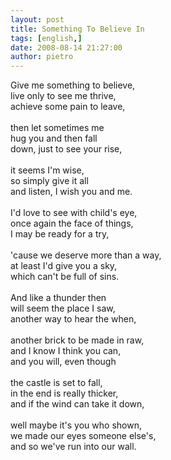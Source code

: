 ```yaml
---
layout: post
title: Something To Believe In
tags: [english,]
date: 2008-08-14 21:27:00
author: pietro
---
```

Give me something to believe,<br/>live only to see me thrive,<br/>achieve some pain to leave,<br/><br/>then let sometimes me<br/>hug you and then fall<br/>down, just to see your rise,<br/><br/>it seems I'm wise,<br/>so simply give it all<br/>and listen, I wish you and me.<br/><br/>I'd love to see with child's eye,<br/>once again the face of things,<br/>I may be ready for a try,<br/><br/>'cause we deserve more than a way,<br/>at least I'd give you a sky,<br/>which can't be full of sins.<br/><br/>And like a thunder then<br/>will seem the place I saw,<br/>another way to hear the when,<br/><br/>another brick to be made in raw,<br/>and I know I think you can,<br/>and you will, even though<br/><br/>the castle is set to fall,<br/>in the end is really thicker,<br/>and if the wind can take it down,<br/><br/>well maybe it's you who shown,<br/>we made our eyes someone else's,<br/>and so we've run into our wall.
